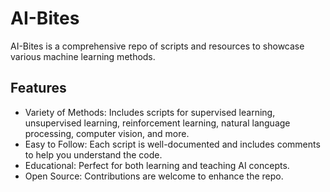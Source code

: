 # AI-Bites

AI-Bites is a comprehensive repo of scripts and resources to showcase various machine learning methods.

## Features

- Variety of Methods: Includes scripts for supervised learning, unsupervised learning, reinforcement learning, natural language processing, computer vision, and more.
- Easy to Follow: Each script is well-documented and includes comments to help you understand the code.
- Educational: Perfect for both learning and teaching AI concepts.
- Open Source: Contributions are welcome to enhance the repo.